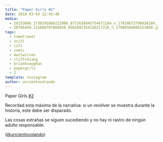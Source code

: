 ```yaml
---
title: "Paper Girls #2"
date: 2018-03-03 22:43:48
media: 
  - 28153686_1738291686222000_8772638845754671104_n_17928672796036189.jpg
  - 28766449_131680707660028_8302892354126217216_n_17900504098153889.jpg
tags: 
  - timetravel
  - scifi
  - cifi
  - comic
  - mattwilson
  - cliffchiang
  - briankvaughan
  - papergirls
  - 2
template: instagram
author: uncientovolando
---
```


Paper Girls [#2](/tags/2)


Recordad esta máxima de la narrativa: si un revólver se muestra durante la historia, este debe ser disparado.


Las cosas extrañas se siguen sucediendo y no hay ni rastro de ningún adulto responsable.


([@uncientovolando](https://instagram.com/uncientovolando))







